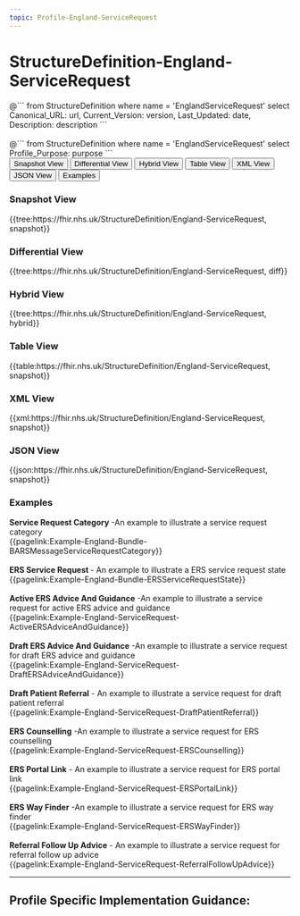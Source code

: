 ```yaml
---
topic: Profile-England-ServiceRequest
---
```


# StructureDefinition-England-ServiceRequest

<div id="transpose">
@```
from
	StructureDefinition
where
	name = 'EnglandServiceRequest'
select
	Canonical_URL: url,
  Current_Version: version,
  Last_Updated: date,
	Description: description
```
</div>
<br>
@```
from
	StructureDefinition
where
	name = 'EnglandServiceRequest'
select
	Profile_Purpose: purpose
```


<nocheck>
<div class="tab fhirTree">
 <button class="tablinks active" onclick="openTab(event, 'Snapshot View')">Snapshot View</button>
  <button class="tablinks" onclick="openTab(event, 'Differential View')">Differential View</button>
  <button class="tablinks" onclick="openTab(event, 'Hybrid View')">Hybrid View</button>
   <button class="tablinks" onclick="openTab(event, 'Table View')">Table View</button>
   <button class="tablinks" onclick="openTab(event, 'XML View')">XML View</button>
  <button class="tablinks" onclick="openTab(event, 'JSON View')">JSON View</button>
  <button class="tablinks" onclick="openTab(event, 'Examples')">Examples</button>
</div>

<div id="Snapshot View" class="tabcontent" style="display:block">
  <h3>Snapshot View</h3>
{{tree:https://fhir.nhs.uk/StructureDefinition/England-ServiceRequest, snapshot}}
</div>

<div id="Differential View" class="tabcontent">
  <h3>Differential View</h3>
{{tree:https://fhir.nhs.uk/StructureDefinition/England-ServiceRequest, diff}}
</div>

<div id="Hybrid View" class="tabcontent">
  <h3>Hybrid View</h3>
{{tree:https://fhir.nhs.uk/StructureDefinition/England-ServiceRequest, hybrid}}
</div>

<div id="Table View" class="tabcontent">
  <h3>Table View</h3>
{{table:https://fhir.nhs.uk/StructureDefinition/England-ServiceRequest, snapshot}}
</div>

<div id="XML View" class="tabcontent">
  <h3>XML View</h3>
{{xml:https://fhir.nhs.uk/StructureDefinition/England-ServiceRequest, snapshot}}
</div>

<div id="JSON View" class="tabcontent">
  <h3>JSON View</h3>
{{json:https://fhir.nhs.uk/StructureDefinition/England-ServiceRequest, snapshot}}
</div>



<div id="Examples" class="tabcontent">
  <h3>Examples</h3>
  <b>Service Request Category</b> -An example to illustrate a service request category<br>
{{pagelink:Example-England-Bundle-BARSMessageServiceRequestCategory}}
<br><br>
<b> ERS Service Request </b> - An example to illustrate a ERS service request state<br>
{{pagelink:Example-England-Bundle-ERSServiceRequestState}}
<br><br>
<b>Active ERS Advice And Guidance</b> -An example to illustrate a service request for active ERS advice and guidance<br>
{{pagelink:Example-England-ServiceRequest-ActiveERSAdviceAndGuidance}}
<br><br>
<b>Draft ERS Advice And Guidance</b> -An example to illustrate a service request for draft ERS advice and guidance<br>
{{pagelink:Example-England-ServiceRequest-DraftERSAdviceAndGuidance}}
<br><br>
<b>Draft Patient Referral</b> - An example to illustrate a service request for draft patient referral<br>
{{pagelink:Example-England-ServiceRequest-DraftPatientReferral}}
<br><br>
<b>ERS Counselling</b> -An example to illustrate a service request for ERS counselling<br>
{{pagelink:Example-England-ServiceRequest-ERSCounselling}}
<br><br>
<b>ERS Portal Link</b> - An example to illustrate a service request for ERS portal link<br>
{{pagelink:Example-England-ServiceRequest-ERSPortalLink}}
<br><br>
<b>ERS Way Finder</b> -An example to illustrate a service request for ERS way finder <br>
{{pagelink:Example-England-ServiceRequest-ERSWayFinder}}
<br><br>
<b>Referral Follow Up Advice</b> - An example to illustrate a service request for referral follow up advice<br>
{{pagelink:Example-England-ServiceRequest-ReferralFollowUpAdvice}}
</div>
</nocheck>

---

## Profile Specific Implementation Guidance: ##